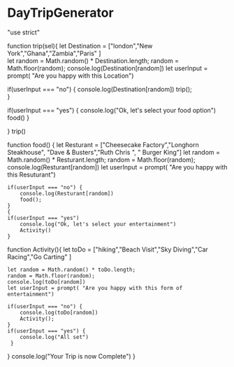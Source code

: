 # DayTripGenerator 
"use strict"

function trip(sel){
let Destination = ["london","New York","Ghana","Zambia","Paris" ]  
let random = Math.random() * Destination.length; 
random = Math.floor(random);
console.log(Destination[random]) 
let userInput = prompt( "Are you happy with this Location") 

if(userInput === "no") {
    console.log(Destination[random])
    trip();   
}   

if(userInput === "yes") { 
    console.log("Ok, let's select your food option")  
    food() 
}

}
trip() 

function food() {
    let Resturant = ["Cheesecake Factory","Longhorn Steakhouse", "Dave & Busters","Ruth Chris ", " Burger King"]
    let random = Math.random() * Resturant.length; 
    random = Math.floor(random);
    console.log(Resturant[random]) 
    let userInput = prompt( "Are you happy with this Resuturant") 
    
    if(userInput === "no") {
        console.log(Resturant[random])
        food();   
    }   
    {
    if(userInput === "yes") 
        console.log("Ok, let's select your entertainment")  
        Activity()
    }
    

function Activity(){
    let toDo = ["hiking","Beach Visit","Sky Diving","Car Racing","Go Carting" ] 
    
   
    
    let random = Math.random() * toDo.length; 
    random = Math.floor(random);
    console.log(toDo[random]) 
    let userInput = prompt( "Are you happy with this form of entertainment") 
    
    if(userInput === "no") {
        console.log(toDo[random])
        Activity();   
    }   
    if(userInput === "yes") { 
        console.log("All set")  
     } 
} 
   console.log("Your Trip is now Complete") 
}
